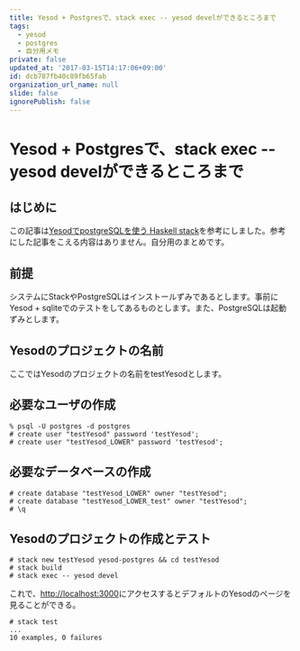 ```yaml
---
title: Yesod + Postgresで、stack exec -- yesod develができるところまで
tags:
  - yesod
  - postgres
  - 自分用メモ
private: false
updated_at: '2017-03-15T14:17:06+09:00'
id: dcb787fb40c89fb65fab
organization_url_name: null
slide: false
ignorePublish: false
---
```

Yesod + Postgresで、stack exec -- yesod develができるところまで
============================================================

はじめに
-------

この記事は[YesodでpostgreSQLを使う Haskell stack](http://blog.livedoor.jp/rtabaladi_58/archives/58083990.html)を参考にしました。参考にした記事をこえる内容はありません。自分用のまとめです。

前提
----

システムにStackやPostgreSQLはインストールずみであるとします。事前にYesod + sqliteでのテストをしてあるものとします。また、PostgreSQLは起動ずみとします。

Yesodのプロジェクトの名前
-----------------------

ここではYesodのプロジェクトの名前をtestYesodとします。

必要なユーザの作成
----------------

    % psql -U postgres -d postgres
    # create user "testYesod" password 'testYesod';
    # create user "testYesod_LOWER" password 'testYesod';

必要なデータベースの作成
---------------------

    # create database "testYesod_LOWER" owner "testYesod";
    # create database "testYesod_LOWER_test" owner "testYesod";
    # \q

Yesodのプロジェクトの作成とテスト
------------------------------

    # stack new testYesod yesod-postgres && cd testYesod
    # stack build
    # stack exec -- yesod devel

これで、[http://localhost:3000](http://localhost:3000)にアクセスするとデフォルトのYesodのページを見ることができる。

    # stack test
    ...
    10 examples, 0 failures
